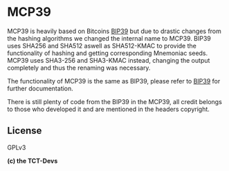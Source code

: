 # MCP39
MCP39 is heavily based on Bitcoins [BIP39] but due to drastic changes from the hashing algorithms we changed the internal name to MCP39.
BIP39 uses SHA256 and SHA512 aswell as SHA512-KMAC to provide the functionality of hashing and getting corresponding Mnemoniac seeds.
MCP39 uses SHA3-256 and SHA3-KMAC instead, changing the output completely and thus the renaming was necessary.

The functionality of MCP39 is the same as BIP39, please refer to [BIP39] for further documentation.

There is still plenty of code from the BIP39 in the MCP39, all credit belongs to those who developed it and are mentioned in the headers copyright.

License
----

GPLv3


**(c) the TCT-Devs**

[//]: # (These are reference links used in the body of this note and get stripped out when the markdown processor does its job. There is no need to format nicely because it shouldn't be seen. Thanks SO - http://stackoverflow.com/questions/4823468/store-comments-in-markdown-syntax)

[forum]: <https://forum.trustchaintechnologies.io>
[BIP39]: <https://github.com/bitcoin/bips/blob/master/bip-0039.mediawiki>